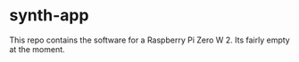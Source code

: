 # synth-app

This repo contains the software for a Raspberry Pi Zero W 2. Its fairly empty at the moment.